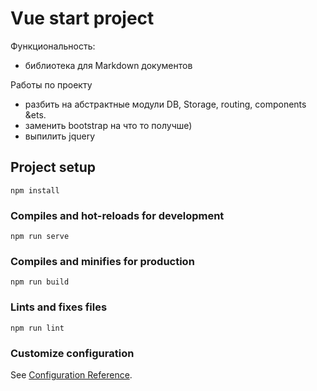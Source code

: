 # Vue start project
Функциональность:
- библиотека для Markdown документов

Работы по проекту
- разбить на абстрактные модули DB, Storage, routing, components &ets.
- заменить bootstrap на что то получше)
- выпилить jquery

## Project setup
```
npm install
```

### Compiles and hot-reloads for development
```
npm run serve
```

### Compiles and minifies for production
```
npm run build
```

### Lints and fixes files
```
npm run lint
```

### Customize configuration
See [Configuration Reference](https://cli.vuejs.org/config/).
